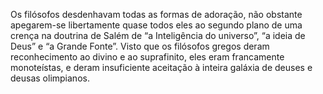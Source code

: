﻿Os filósofos desdenhavam todas as formas de adoração, não obstante apegarem-se libertamente quase todos eles ao segundo plano de uma crença na doutrina de Salém de “a Inteligência do universo”, “a ideia de Deus” e “a Grande Fonte”. Visto que os filósofos gregos deram reconhecimento ao divino e ao suprafinito, eles eram francamente monoteístas, e deram insuficiente aceitação à inteira galáxia de deuses e deusas olimpianos.